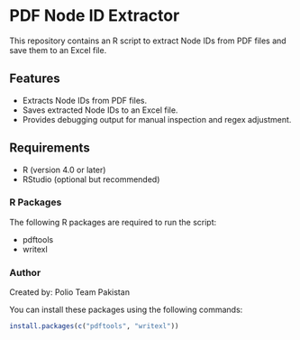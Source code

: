 # PDF Node ID Extractor

This repository contains an R script to extract Node IDs from PDF files and save them to an Excel file. 
## Features

- Extracts Node IDs from PDF files.
- Saves extracted Node IDs to an Excel file.
- Provides debugging output for manual inspection and regex adjustment.

## Requirements

- R (version 4.0 or later)
- RStudio (optional but recommended)

### R Packages

The following R packages are required to run the script:

- pdftools
- writexl


### Author
Created by: Polio Team Pakistan


You can install these packages using the following commands:

```r
install.packages(c("pdftools", "writexl"))


